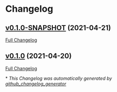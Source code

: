 # Changelog

## [v0.1.0-SNAPSHOT](https://github.com/NASA-PDS/api-search-query-lexer/tree/v0.1.0-SNAPSHOT) (2021-04-21)

[Full Changelog](https://github.com/NASA-PDS/api-search-query-lexer/compare/v0.1.0...v0.1.0-SNAPSHOT)

## [v0.1.0](https://github.com/NASA-PDS/api-search-query-lexer/tree/v0.1.0) (2021-04-20)

[Full Changelog](https://github.com/NASA-PDS/api-search-query-lexer/compare/f659ff7db23e43afb48fb1cc482fd8c9f8402eec...v0.1.0)



\* *This Changelog was automatically generated by [github_changelog_generator](https://github.com/github-changelog-generator/github-changelog-generator)*
